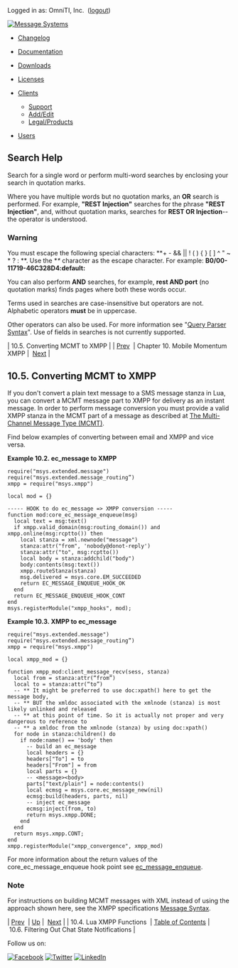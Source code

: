 Logged in as: OmniTI, Inc.  ([logout](https://support.messagesystems.com/logout.php))

[![Message Systems](https://support.messagesystems.com/images/ms-white205.png)](https://support.messagesystems.com/start.php) 

*   [Changelog](https://support.messagesystems.com/start.php?show=changelog)
*   [Documentation](https://support.messagesystems.com/docs/)
*   [Downloads](https://support.messagesystems.com/start.php)

*   [Licenses](https://support.messagesystems.com/license_summary.php)
*   <a href="">Clients</a>
    *   [Support](https://support.messagesystems.com/cs.php)
    *   [Add/Edit](https://support.messagesystems.com/edit_client.php)
    *   [Legal/Products](https://support.messagesystems.com/edit_products.php)
*   [Users](https://support.messagesystems.com/edit_customer.php)

## Search Help

Search for a single word or perform multi-word searches by enclosing your search in quotation marks.

Where you have multiple words but no quotation marks, an **OR** search is performed. For example, **"REST Injection"** searches for the phrase **"REST Injection"**, and, without quotation marks, searches for **REST OR Injection**--the operator is understood.

### Warning

You must escape the following special characters: **+ - && || ! ( ) { } [ ] ^ " ~ * ? : \**. Use the **\** character as the escape character. For example: **B0/00-11719-46C328D4\:default\:**

You can also perform **AND** searches, for example, **rest AND port** (no quotation marks) finds pages where both these words occur.

Terms used in searches are case-insensitive but operators are not. Alphabetic operators **must** be in uppercase.

Other operators can also be used. For more information see "[Query Parser Syntax](https://lucene.apache.org/core/old_versioned_docs/versions/3_0_0/queryparsersyntax.html)". Use of fields in searches is not currently supported.

| 10.5. Converting MCMT to XMPP |
| [Prev](xmpp.lua.functions.php)  | Chapter 10. Mobile Momentum XMPP |  [Next](mcmt2xmpp.caveat.php) |

## 10.5. Converting MCMT to XMPP

If you don't convert a plain text message to a SMS message stanza in Lua, you can convert a MCMT message part to XMPP for delivery as an instant message. In order to perform message conversion you must provide a valid XMPP stanza in the MCMT part of a message as described at [The Multi-Channel Message Type (MCMT)](https://support.messagesystems.com/docs/web-mob-dev/mob.dev.guide.mcmt.php).

Find below examples of converting between email and XMPP and vice versa.

<a name="ec_message2xmpp"></a>

**Example 10.2. ec_message to XMPP**

```
require("msys.extended.message")
require("msys.extended.message_routing”)
xmpp = require("msys.xmpp")

local mod = {}

----- HOOK to do ec_message => XMPP conversion -----
function mod:core_ec_message_enqueue(msg)
  local text = msg:text()
  if xmpp.valid_domain(msg:routing_domain()) and xmpp.online(msg:rcptto()) then
    local stanza = xml.newnode("message")
    stanza:attr("from", 'nobody@donot-reply')
    stanza:attr("to", msg:rcptto())
    local body = stanza:addchild("body")
    body:contents(msg:text())
    xmpp.routeStanza(stanza)
    msg.delivered = msys.core.EM_SUCCEEDED
    return EC_MESSAGE_ENQUEUE_HOOK_OK
  end
  return EC_MESSAGE_ENQUEUE_HOOK_CONT
end
msys.registerModule("xmpp_hooks", mod);
```

<a name="xmpp2ec_message"></a>

**Example 10.3. XMPP to ec_message**

```
require("msys.extended.message")
require("msys.extended.message_routing”)
xmpp = require("msys.xmpp")

local xmpp_mod = {}

function xmpp_mod:client_message_recv(sess, stanza)
  local from = stanza:attr(“from”)
  local to = stanza:attr(“to”)
  -- ** It might be preferred to use doc:xpath() here to get the message body,
  -- ** BUT the xmldoc associated with the xmlnode (stanza) is most likely unlinked and released
  -- ** at this point of time. So it is actually not proper and very dangerous to reference to
  -- ** a xmldoc from the xmlnode (stanza) by using doc:xpath()
  for node in stanza:children() do
    if node:name() == 'body' then
      -- build an ec_message
      local headers = {}
      headers["To"] = to
      headers["From"] = from
      local parts = {}
      -- <message><body>
      parts["text/plain"] = node:contents()
      local ecmsg = msys.core.ec_message_new(nil)
      ecmsg:build(headers, parts, nil)
      -- inject ec_message
      ecmsg:inject(from, to)
      return msys.xmpp.DONE;
    end
  end
  return msys.xmpp.CONT;
end
xmpp.registerModule("xmpp_convergence", xmpp_mod)
```

For more information about the return values of the core_ec_message_enqueue hook point see [ec_message_enqueue](https://support.messagesystems.com/docs/web-c-api/hooks.core.ec_message_enqueue.php).

### Note

For instructions on building MCMT messages with XML instead of using the approach shown here, see the XMPP specifications [Message Syntax](http://xmpp.org/rfcs/rfc6121.html#message-syntax).

| [Prev](xmpp.lua.functions.php)  | [Up](mobility.xmpp.modules.php) |  [Next](mcmt2xmpp.caveat.php) |
| 10.4. Lua XMPP Functions  | [Table of Contents](index.php) |  10.6. Filtering Out Chat State Notifications |

Follow us on:

[![Facebook](https://support.messagesystems.com/images/icon-facebook.png)](http://www.facebook.com/messagesystems) [![Twitter](https://support.messagesystems.com/images/icon-twitter.png)](http://twitter.com/#!/MessageSystems) [![LinkedIn](https://support.messagesystems.com/images/icon-linkedin.png)](http://www.linkedin.com/company/message-systems)